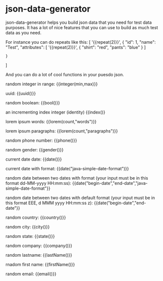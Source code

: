 json-data-generator
===================

json-data-generator helps you build json data that you need for test data purposes.   It has a lot of nice features that you can use to build as much test data as you need.


For instance you can do repeats like this:
[
    '{{repeat(2)}}',
    {
        "id": 1,
        "name": "Test",
        "attributes": [
            '{{repeat(2)}}',
            {
                "shirt": "red",
                "pants": "blue"
            }
        ]

    }
]

And you can do a lot of cool functions in your puesdo json.

random integer in range:
{{integer(min,max)}}

uuid:
{{uuid()}}

random boolean:
{{bool()}}

an incrementing index integer (identity)
{{index()}

lorem ipsum words:
{{lorem(count,"words")}}

lorem ipsum paragraphs:
{{lorem(count,"paragraphs")}}

random phone number:
{{phone()}}

random gender:
{{gender()}}

current date date:
{{date()}}

current date with format:
{{date("java-simple-date-format")}}

random date between two dates with format (your input must be in this format dd-MM-yyyy HH:mm:ss):
{{date("begin-date","end-date","java-simple-date-format"}}

random date between two dates with default format (your input must be in this format EEE, d MMM yyyy HH:mm:ss z):
{{date("begin-date","end-date"}}

random country:
{{country()}}

random city:
{{city()}}

random state:
{{state()}}

random company:
{{company()}}

random lastname:
{{lastName()}}

rnadom first name:
{{firstName()}}

random email:
{{email()}}
